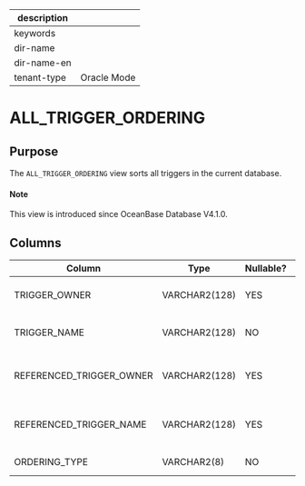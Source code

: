 |description||
|---|---|
|keywords||
|dir-name||
|dir-name-en||
|tenant-type|Oracle Mode|

# ALL_TRIGGER_ORDERING

## Purpose

The `ALL_TRIGGER_ORDERING` view sorts all triggers in the current database. 

<main id="notice" type='explain'>
  <h4>Note</h4>
  <p>This view is introduced since OceanBase Database V4.1.0. </p>
</main>

## Columns

| **Column** | **Type** | **Nullable?** | **Description** |
| --- | --- | --- | --- |
| TRIGGER_OWNER | VARCHAR2(128) | YES | The owner of the trigger. |
| TRIGGER_NAME | VARCHAR2(128) | NO | The name of the trigger. |
| REFERENCED_TRIGGER_OWNER | VARCHAR2(128) | YES | The owner of the referenced trigger. |
| REFERENCED_TRIGGER_NAME | VARCHAR2(128) | YES | The name of the referenced trigger. |
| ORDERING_TYPE | VARCHAR2(8) | NO | The sorting type. |

